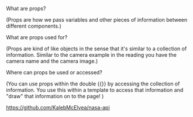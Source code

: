 What are props?

(Props are how we pass variables and other pieces of information between different components.)

What are props used for?

(Props are kind of like objects in the sense that it's similar to a collection of information. Similar to the camera example in the reading you have the camera name and the camera image.) 

Where can props be used or accessed?

(You can use props within the double {{}} by accessing the collection of information. You use this within a template to access that information and "draw" that information on to the page!  )


https://github.com/KalebMcElyea/nasa-api